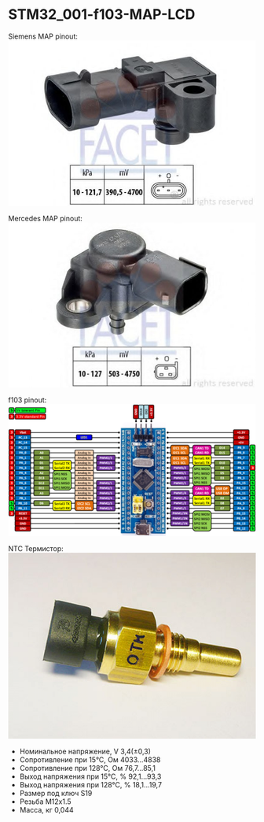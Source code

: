 # STM32_001-f103-MAP-LCD

Siemens MAP pinout:
![](https://github.com/Godiget/STM32_001-f103-MAP-LCD/blob/master/fig/map_vdo.jpg)

Mercedes MAP pinout:
![](https://github.com/Godiget/STM32_001-f103-MAP-LCD/blob/master/fig/map_mercedes.jpg)

f103 pinout:
![](https://github.com/Godiget/STM32_001-f103-MAP-LCD/blob/master/fig/stm32f103c8t6_pinout.png)

NTC Термистор:
![](https://github.com/Godiget/STM32_001-f103-MAP-LCD/blob/master/fig/ntc_thermistor.jpg)

- Номинальное напряжение, V 3,4(±0,3)
- Сопротивление при 15°С, Ом 4033…4838
- Сопротивление при 128°С, Ом 76,7…85,1
- Выход напряжения при 15°С, % 92,1…93,3
- Выход напряжения при 128°С, % 18,1…19,7
- Размер под ключ S19
- Резьба М12x1.5
- Масса, кг 0,044
